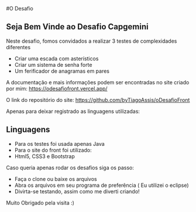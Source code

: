 #O Desafio
## Seja Bem Vinde ao Desafio Capgemini



Neste desafio, fomos convidados a realizar 3 testes de complexidades diferentes

- Criar uma escada com asterísticos
- Criar um sistema de senha forte
- Um ferificador de anagramas em pares

A documentação e mais informações podem ser encontradas no site criado por mim:
https://odesafiofront.vercel.app/

O link do repositório do site:
https://github.com/byTiagoAssis/oDesafioFront

Apenas para deixar registrado as linguagens utilizadas:

## Linguagens

- Para os testes foi usada apenas Java
- Para o site do front foi utilizado:
- Html5, CSS3 e Bootstrap


Caso queria apenas rodar os desafios siga os passo:
- Faça o clone ou baixe os arquivos
- Abra os arquivos em seu programa de preferência ( Eu utilizei o eclipse)
- Divirta-se testando, assim como me diverti criando!



Muito Obrigado pela visita :)
